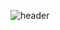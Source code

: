 ![header](https://capsule-render.vercel.app/api?type=rect&color=auto&height=300&section=header&text=Welcome%20Jiwon's%20Github&fontSize=60)
